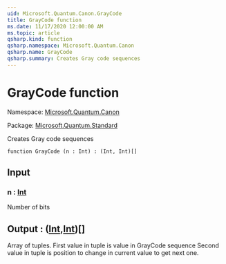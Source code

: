 ```yaml
---
uid: Microsoft.Quantum.Canon.GrayCode
title: GrayCode function
ms.date: 11/17/2020 12:00:00 AM
ms.topic: article
qsharp.kind: function
qsharp.namespace: Microsoft.Quantum.Canon
qsharp.name: GrayCode
qsharp.summary: Creates Gray code sequences
---
```


# GrayCode function

Namespace: [Microsoft.Quantum.Canon](xref:Microsoft.Quantum.Canon)

Package: [Microsoft.Quantum.Standard](https://nuget.org/packages/Microsoft.Quantum.Standard)


Creates Gray code sequences

```qsharp
function GrayCode (n : Int) : (Int, Int)[]
```


## Input

### n : [Int](xref:microsoft.quantum.lang-ref.int)

Number of bits



## Output : ([Int](xref:microsoft.quantum.lang-ref.int),[Int](xref:microsoft.quantum.lang-ref.int))[]

Array of tuples. First value in tuple is value in GrayCode sequenceSecond value in tuple is position to change in current value to getnext one.